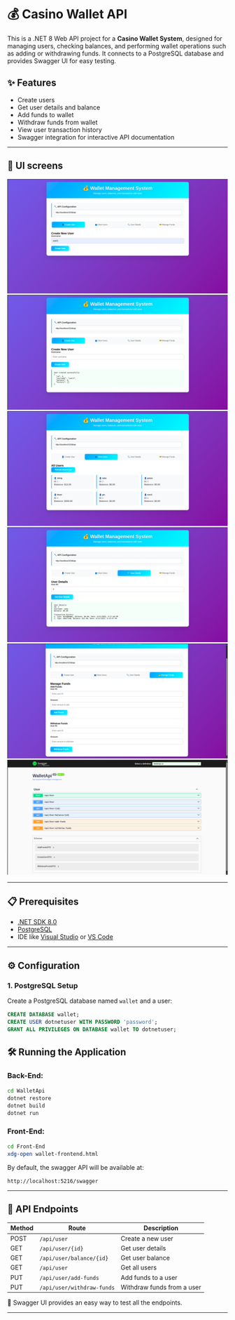 # 💰 Casino Wallet API

This is a .NET 8 Web API project for a **Casino Wallet System**, designed for managing users, checking balances, and performing wallet operations such as adding or withdrawing funds. It connects to a PostgreSQL database and provides Swagger UI for easy testing.

## ✨ Features

* Create users
* Get user details and balance
* Add funds to wallet
* Withdraw funds from wallet
* View user transaction history
* Swagger integration for interactive API documentation

---

## 📸 UI screens

<p align="center">
  <img src="UIPictures/1.png"/>
  <img src="UIPictures/2.png"/>
  <img src="UIPictures/3.png"/>
  <img src="UIPictures/4.png"/>
  <img src="UIPictures/5.png"/>
  <img src="UIPictures/6.png"/>
</p>

---

## 📋 Prerequisites

* [.NET SDK 8.0](https://dotnet.microsoft.com/en-us/download)
* [PostgreSQL](https://www.postgresql.org/download/)
* IDE like [Visual Studio](https://visualstudio.microsoft.com/) or [VS Code](https://code.visualstudio.com/)

---

## ⚙️ Configuration

### 1. PostgreSQL Setup

Create a PostgreSQL database named `wallet` and a user:

```sql
CREATE DATABASE wallet;
CREATE USER dotnetuser WITH PASSWORD 'password';
GRANT ALL PRIVILEGES ON DATABASE wallet TO dotnetuser;
```

## 🛠️ Running the Application

### Back-End:

```bash
cd WalletApi
dotnet restore
dotnet build
dotnet run
```

### Front-End:

```bash
cd Front-End
xdg-open wallet-frontend.html
```

By default, the swagger API will be available at:

```
http://localhost:5216/swagger
```

---

## 🔧 API Endpoints

| Method | Route                      | Description                |
| ------ | -------------------------- | -------------------------- |
| POST   | `/api/user`                | Create a new user          |
| GET    | `/api/user/{id}`           | Get user details           |
| GET    | `/api/user/balance/{id}`   | Get user balance           |
| GET    | `/api/user`                | Get all users              |
| PUT    | `/api/user/add-funds`      | Add funds to a user        |
| PUT    | `/api/user/withdraw-funds` | Withdraw funds from a user |

📌 Swagger UI provides an easy way to test all the endpoints.

---
